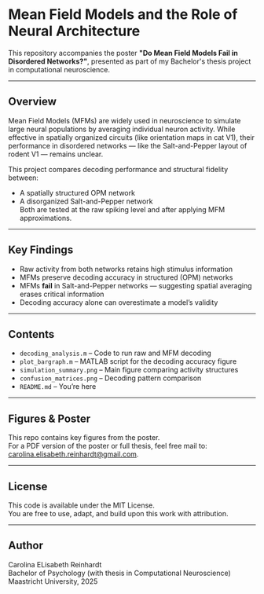 # Mean Field Models and the Role of Neural Architecture

This repository accompanies the poster **"Do Mean Field Models Fail in Disordered Networks?"**, presented as part of my Bachelor's thesis project in computational neuroscience.

---

## Overview

Mean Field Models (MFMs) are widely used in neuroscience to simulate large neural populations by averaging individual neuron activity. While effective in spatially organized circuits (like orientation maps in cat V1), their performance in disordered networks — like the Salt-and-Pepper layout of rodent V1 — remains unclear.

This project compares decoding performance and structural fidelity between:
- A spatially structured OPM network
- A disorganized Salt-and-Pepper network  
Both are tested at the raw spiking level and after applying MFM approximations.

---

## Key Findings

- Raw activity from both networks retains high stimulus information
- MFMs preserve decoding accuracy in structured (OPM) networks
- MFMs **fail** in Salt-and-Pepper networks — suggesting spatial averaging erases critical information
- Decoding accuracy alone can overestimate a model’s validity

---

## Contents

- `decoding_analysis.m` – Code to run raw and MFM decoding
- `plot_bargraph.m` – MATLAB script for the decoding accuracy figure
- `simulation_summary.png` – Main figure comparing activity structures
- `confusion_matrices.png` – Decoding pattern comparison
- `README.md` – You’re here

---

## Figures & Poster

This repo contains key figures from the poster.  
For a PDF version of the poster or full thesis, feel free mail to: carolina.elisabeth.reinhardt@gmail.com.

---

## License

This code is available under the MIT License.  
You are free to use, adapt, and build upon this work with attribution.

---

## Author

Carolina ELisabeth Reinhardt  
Bachelor of Psychology (with thesis in Computational Neuroscience)  
Maastricht University, 2025  

